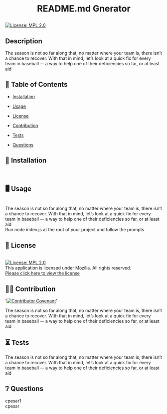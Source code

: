 # <p align="center"> README.md Gnerator </p>
  
  [![License: MPL 2.0](https://img.shields.io/badge/License-MPL%202.0-brightgreen.svg)](https://opensource.org/licenses/MPL-2.0) 
  <br />

  ## Description
  The season is not so far along that, no matter where your team is, there isn’t a chance to recover. With that in mind, let’s look at a quick fix for every team in baseball -- a way to help one of their deficiencies so far, or at least aid
  <br />
  
  
  

  ## :open_book: Table of Contents

  * [Installation](#installation)

  * [Usage](#usage)

  * [License](#license)

  * [Contribution](#contribution)

  * [Tests](#tests)

  * [Questions](#questions)

  

  ## :wrench: Installation
  
  <a name="installation"></a>
  <br />

  ## :desktop_computer: Usage
  <br />
  <a name="usage">The season is not so far along that, no matter where your team is, there isn’t a chance to recover. With that in mind, let’s look at a quick fix for every team in baseball -- a way to help one of their deficiencies so far, or at least aid</a>
  <br />
  Run node index.js at the root of your project and follow the prompts.

  ## :scroll: License 
  <a name="license"><br />
  [![License: MPL 2.0](https://img.shields.io/badge/License-MPL%202.0-brightgreen.svg)](https://opensource.org/licenses/MPL-2.0) 
  <br />This application is licensed under Mozilla. All rights reserved.<br />[Please click here to view the license](https://www.mozilla.org/en-US/MPL/2.0/FAQ/)<br />


  ## :weight_lifting_man: Contribution
  '[![Contributor Covenant](https://img.shields.io/badge/Contributor%20Covenant-2.0-4baaaa.svg)](code_of_conduct.md)'

  <a name="contribution">The season is not so far along that, no matter where your team is, there isn’t a chance to recover. With that in mind, let’s look at a quick fix for every team in baseball -- a way to help one of their deficiencies so far, or at least aid</a><br />
  

  ## 	:hourglass_flowing_sand: Tests
  
  <a name="tests">The season is not so far along that, no matter where your team is, there isn’t a chance to recover. With that in mind, let’s look at a quick fix for every team in baseball -- a way to help one of their deficiencies so far, or at least aid</a>
  <br />

  ## :grey_question: Questions
  <a name = "email">cpesar1<br /></a><a name = "questions">cpesar</a>
  <br />



  



